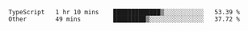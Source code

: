 <!--START_SECTION:waka-->

```text
TypeScript   1 hr 10 mins    █████████████▒░░░░░░░░░░░   53.39 %
Other        49 mins         █████████▒░░░░░░░░░░░░░░░   37.72 %
```

<!--END_SECTION:waka-->
